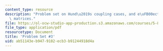 ```yaml
---
content_type: resource
description: "Problem set on Hund\u2019s coupling cases, and e\uFB00ective Hamiltonian\
  \ matrices."
file: https://ol-ocw-studio-app-production.s3.amazonaws.com/courses/5-80-small-molecule-spectroscopy-and-dynamics-fall-2008/ab51143eb9479102ecb3b91244918d4a_ps3_1985.pdf
file_type: application/pdf
resourcetype: Document
title: 'Problem Set #3'
uid: ab51143e-b947-9102-ecb3-b91244918d4a
---
```


